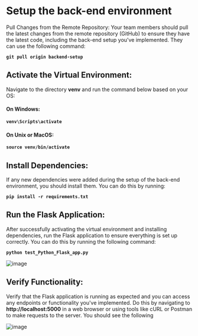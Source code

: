 # Setup the back-end environment
Pull Changes from the Remote Repository:
Your team members should pull the latest changes from the remote repository (GitHub) to ensure they have the latest code, including the back-end setup you've implemented. They can use the following command:


**`git pull origin backend-setup`**


## Activate the Virtual Environment:
Navigate to the directory **venv** and run the command below based on your OS:

#### On Windows:


**`venv\Scripts\activate`**


#### On Unix or MacOS:


**`source venv/bin/activate`** 


## Install Dependencies:
If any new dependencies were added during the setup of the back-end environment, you should install them. You can do this by running:


**`pip install -r requirements.txt`**


## Run the Flask Application:
After successfully activating the virtual environment and installing dependencies, run the Flask application to ensure everything is set up correctly. You can do this by running the following command:


**`python test_Python_Flask_app.py`**


![image](https://github.com/TSP-24/TSP-24/assets/110961902/161b47ef-1f37-4bdf-aaa3-b5eb58a449f6)


## Verify Functionality:
Verify that the Flask application is running as expected and you can access any endpoints or functionality you've implemented. Do this by navigating to **http://localhost:5000** in a web browser or using tools like cURL or Postman to make requests to the server. You should see the following

![image](https://github.com/TSP-24/TSP-24/assets/110961902/dfd66861-3158-40bf-a7d5-c6fdd221eed8)
